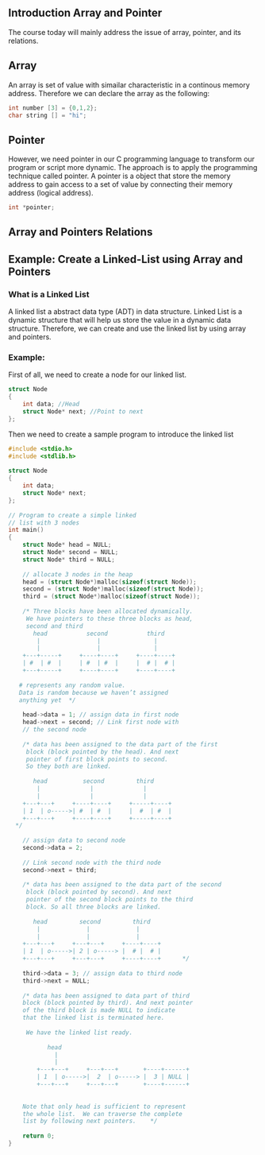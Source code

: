## Introduction Array and Pointer
The course today will mainly address the issue of array, pointer, and its relations. 

## Array
An array is set of value with simailar characteristic in a continous memory address. Therefore we can declare the array as the following:

```C
int number [3] = {0,1,2};
char string [] = "hi";
```

## Pointer
However, we need pointer in our C programming language to transform our program or script more dynamic. The approach is to apply the programming technique called pointer. A pointer is a object that store the memory address to gain access to a set of value by connecting their memory address (logical address).

```C
int *pointer;
```

## Array and Pointers Relations


## Example: Create a Linked-List using Array and Pointers
### What is a Linked List
A linked list a abstract data type (ADT) in data structure. Linked List is a dynamic structure that will help us store the value in a dynamic data structure. Therefore, we can create and use the linked list by using array and pointers.

### Example:
First of all, we need to create a node for our linked list.
```C
struct Node
{ 
    int data; //Head
    struct Node* next; //Point to next
};
```
Then we need to create a sample program to introduce the linked list
```C
#include <stdio.h> 
#include <stdlib.h> 
  
struct Node 
{ 
    int data; 
    struct Node* next; 
}; 
  
// Program to create a simple linked 
// list with 3 nodes 
int main() 
{ 
    struct Node* head = NULL; 
    struct Node* second = NULL; 
    struct Node* third = NULL; 
  
    // allocate 3 nodes in the heap 
    head = (struct Node*)malloc(sizeof(struct Node)); 
    second = (struct Node*)malloc(sizeof(struct Node)); 
    third = (struct Node*)malloc(sizeof(struct Node)); 
  
    /* Three blocks have been allocated dynamically.  
     We have pointers to these three blocks as head, 
     second and third      
       head           second           third 
        |                |               | 
        |                |               | 
    +---+-----+     +----+----+     +----+----+ 
    | #  | #  |     | #  | #  |     |  # |  # | 
    +---+-----+     +----+----+     +----+----+ 
     
   # represents any random value. 
   Data is random because we haven’t assigned  
   anything yet  */
  
    head->data = 1; // assign data in first node 
    head->next = second; // Link first node with 
    // the second node 
  
    /* data has been assigned to the data part of the first 
     block (block pointed by the head). And next 
     pointer of first block points to second.   
     So they both are linked. 
  
       head          second         third 
        |              |              | 
        |              |              | 
    +---+---+     +----+----+     +-----+----+ 
    | 1  | o----->| #  | #  |     |  #  | #  | 
    +---+---+     +----+----+     +-----+----+     
  */
  
    // assign data to second node 
    second->data = 2; 
  
    // Link second node with the third node 
    second->next = third; 
  
    /* data has been assigned to the data part of the second 
     block (block pointed by second). And next 
     pointer of the second block points to the third  
     block. So all three blocks are linked. 
    
       head         second         third 
        |             |             | 
        |             |             | 
    +---+---+     +---+---+     +----+----+ 
    | 1  | o----->| 2 | o-----> |  # |  # | 
    +---+---+     +---+---+     +----+----+      */
  
    third->data = 3; // assign data to third node 
    third->next = NULL; 
  
    /* data has been assigned to data part of third 
    block (block pointed by third). And next pointer 
    of the third block is made NULL to indicate 
    that the linked list is terminated here. 
  
     We have the linked list ready.   
  
           head     
             | 
             |  
        +---+---+     +---+---+       +----+------+ 
        | 1  | o----->|  2  | o-----> |  3 | NULL | 
        +---+---+     +---+---+       +----+------+        
     
      
    Note that only head is sufficient to represent  
    the whole list.  We can traverse the complete  
    list by following next pointers.    */
  
    return 0; 
}
```